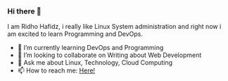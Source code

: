 ### Hi there 👋

I am Ridho Hafidz, i really like Linux System administration and right now i am excited to learn Programming and DevOps.
- 🌱 I’m currently learning DevOps and Programming
- 👯 I’m looking to collaborate on Writing about Web Development
- 💬 Ask me about Linux, Technology, Cloud Computing
- 📫 How to reach me: [Here!](mailto:mridhohafidz12@gmail.com)

<!--
**ridhohafidz/ridhohafidz** is a ✨ _special_ ✨ repository because its `README.md` (this file) appears on your GitHub profile.
![Github stats](https://github-readme-stats.vercel.app/api?username=ridhohafidz&theme=highcontrast&show_icons=true&count_private=true)
Here are some ideas to get you started:

- 🔭 I’m currently working on ...
- 🌱 I’m currently learning ...
- 👯 I’m looking to collaborate on ...
- 🤔 I’m looking for help with ...
- 💬 Ask me about ...
- 📫 How to reach me: ...
- 😄 Pronouns: ...
- ⚡ Fun fact: ...
-->
